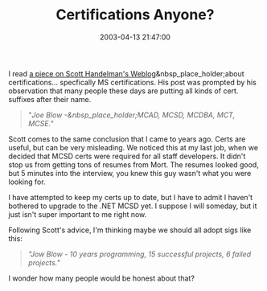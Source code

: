 ﻿---
layout: post
title: "Certifications Anyone?"
comments: false
date: 2003-04-13 21:47:00
categories:
 - Technology
subtext-id: c6a3d043-bb87-45dc-8078-aff8e967c4ce
alias: /blog/Certifications-Anyone.aspx
---


I read [a piece on Scott Handelman's Weblog](http://radio.weblogs.com/0106747/2003/04/05.html#a272)&nbsp_place_holder;about certifications... specfically MS certifications. His post was prompted by his observation that many people these days are putting all kinds of cert. suffixes after their name.

> "_Joe Blow -&nbsp_place_holder;MCAD, MCSD, MCDBA, MCT, MCSE."_

Scott comes to the same conclusion that I came to years ago. Certs are useful, but can be very misleading. We noticed this at my last job, when we decided that MCSD certs were required for all staff developers. It didn't stop us from getting tons of resumes from Mort. The resumes looked good, but 5 minutes into the interview, you knew this guy wasn't what you were looking for.

I have attempted to keep my certs up to date, but I have to admit I haven't bothered to upgrade to the .NET MCSD yet. I suppose I will someday, but it just isn't super important to me right now.

Following Scott's advice, I'm thinking maybe we should all adopt sigs like this:

> _"Jow Blow - 10 years programming, 15 successful projects, 6 failed projects."_

I wonder how many people would be honest about that?
